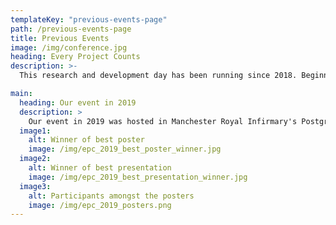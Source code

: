 ```yaml
---
templateKey: "previous-events-page"
path: /previous-events-page
title: Previous Events
image: /img/conference.jpg
heading: Every Project Counts
description: >-
  This research and development day has been running since 2018. Beginning with 3 foundations doctors based at Manchester Royal Infirmary. It has continued to expand across the North West; this year with support and funding from Health Education North West.

main:
  heading: Our event in 2019
  description: >
    Our event in 2019 was hosted in Manchester Royal Infirmary's Postgraduate Centre and hosted 100 delegates from areas all across the North West of England. There were 47 posters presented and 5 oral presentations.
  image1:
    alt: Winner of best poster
    image: /img/epc_2019_best_poster_winner.jpg
  image2:
    alt: Winner of best presentation
    image: /img/epc_2019_best_presentation_winner.jpg
  image3:
    alt: Participants amongst the posters
    image: /img/epc_2019_posters.png
---
```

